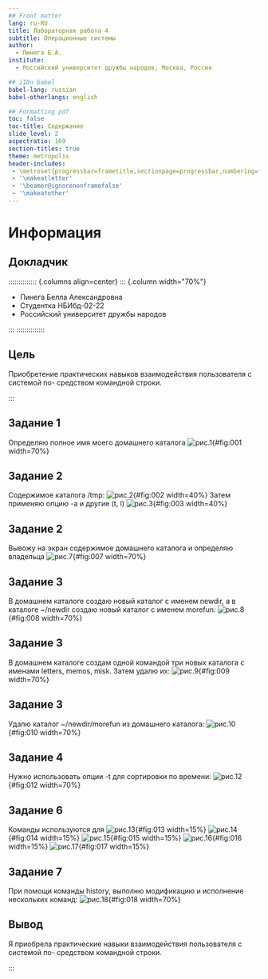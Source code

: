 ```yaml
---
## Front matter
lang: ru-RU
title: Лабораторная работа 4
subtitle: Операционные системы
author:
  - Пинега Б.А.
institute:
  - Российский университет дружбы народов, Москва, Россия

## i18n babel
babel-lang: russian
babel-otherlangs: english

## Formatting pdf
toc: false
toc-title: Содержание
slide_level: 2
aspectratio: 169
section-titles: true
theme: metropolis
header-includes:
 - \metroset{progressbar=frametitle,sectionpage=progressbar,numbering=fraction}
 - '\makeatletter'
 - '\beamer@ignorenonframefalse'
 - '\makeatother'
---
```


# Информация

## Докладчик

:::::::::::::: {.columns align=center}
::: {.column width="70%"}

  * Пинега Белла Александровна
  * Студентка НБИбд-02-22
  * Российский университет дружбы народов

:::
::::::::::::::

## Цель

Приобретение практических навыков взаимодействия пользователя с системой по-
средством командной строки.

:::
## Задание 1 
Определяю полное имя моего домашнего каталога
![рис.1](image/101.png){#fig:001 width=70%}

## Задание 2
Содержимое каталога /tmp:
![рис.2](image/102.png){#fig:002 width=40%}
Затем применяю опцию -а и другие (t, l)
![рис.3](image/103.png){#fig:003 width=40%}

## Задание 2
Вывожу на экран содержимое домашнего каталога и определяю владельца
![рис.7](image/107.png){#fig:007 width=70%}

## Задание 3
В домашнем каталоге создаю новый каталог с именем newdir, а в каталоге ~/newdir создаю новый каталог с именем morefun:
![рис.8](image/108.png){#fig:008 width=70%}

## Задание 3
В домашнем каталоге создам одной командой три новых каталога с именами
letters, memos, misk. Затем удалю их:
![рис.9](image/109.png){#fig:009 width=70%}

## Задание 3
Удалю каталог ~/newdir/morefun из домашнего каталога:
![рис.10](image/110.png){#fig:010 width=70%}

## Задание 4
Нужно использовать опции -t для сортировки по времени:
![рис.12](image/112.png){#fig:012 width=70%}

## Задание 6
Команды используются для 
![рис.13](image/113.png){#fig:013 width=15%}
![рис.14](image/114.png){#fig:014 width=15%}
![рис.15](image/115.png){#fig:015 width=15%} 
![рис.16](image/116.png){#fig:016 width=15%}
![рис.17](image/117.png){#fig:017 width=15%}

## Задание 7
При помощи команды history, выполню модификацию и исполнение нескольких команд:
![рис.18](image/118.png){#fig:018 width=70%}

## Вывод

Я приобрела практические навыки взаимодействия пользователя с системой по-
средством командной строки.

::: 

